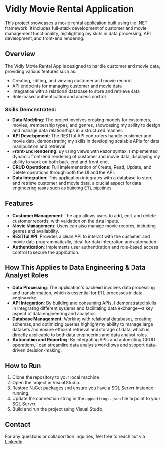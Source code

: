 
# Vidly Movie Rental Application

This project showcases a movie rental application built using the .NET framework. It includes full-stack development of customer and movie management functionality, highlighting my skills in data processing, API development, and front-end rendering.

## Overview

The Vidly Movie Rental App is designed to handle customer and movie data, providing various features such as:
- Creating, editing, and viewing customer and movie records
- API endpoints for managing customer and movie data
- Integration with a relational database to store and retrieve data
- Role-based authentication and access control

### Skills Demonstrated:

- **Data Modeling**: The project involves creating models for customers, movies, membership types, and genres, showcasing my ability to design and manage data relationships in a structured manner.
- **API Development**: The RESTful API controllers handle customer and movie data, demonstrating my skills in developing scalable APIs for data manipulation and retrieval.
- **Front-End Rendering**: By using views with Razor syntax, I implemented dynamic front-end rendering of customer and movie data, displaying my ability to work on both back-end and front-end.
- **CRUD Operations**: Full implementation of Create, Read, Update, and Delete operations through both the UI and the API.
- **Data Integration**: This application integrates with a database to store and retrieve customer and movie data, a crucial aspect for data engineering tasks such as building ETL pipelines.

## Features

- **Customer Management**: The app allows users to add, edit, and delete customer records, with validation on the data inputs.
- **Movie Management**: Users can also manage movie records, including genres and availability.
- **RESTful API**: Provides a clean API to interact with the customer and movie data programmatically, ideal for data integration and automation.
- **Authentication**: Implements user authentication and role-based access control to secure the application.

## How This Applies to Data Engineering & Data Analyst Roles

- **Data Processing**: The application's backend involves data processing and transformation, which is essential for ETL processes in data engineering.
- **API Integration**: By building and consuming APIs, I demonstrated skills in integrating different systems and facilitating data exchange—a key aspect of data engineering and analytics.
- **Database Management**: Working with relational databases, creating schemas, and optimizing queries highlight my ability to manage large datasets and ensure efficient retrieval and storage of data, which is directly applicable to both data engineering and data analyst roles.
- **Automation and Reporting**: By integrating APIs and automating CRUD operations, I can streamline data analysis workflows and support data-driven decision-making.

## How to Run

1. Clone the repository to your local machine.
2. Open the project in Visual Studio.
3. Restore NuGet packages and ensure you have a SQL Server instance running.
4. Update the connection string in the `appsettings.json` file to point to your SQL Server.
5. Build and run the project using Visual Studio.

## Contact

For any questions or collaboration inquiries, feel free to reach out via [LinkedIn](https://www.linkedin.com/in/nathan-pena-995a7155/).
